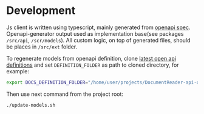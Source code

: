 # Development

Js client is written using typescript, mainly generated from [openapi spec](https://github.com/regulaforensics/DocumentReader-api-openapi). 
Openapi-generator output used as implementation base(see packages `/src/api`, `/scr/models`). 
All custom logic, on top of generated files, should be places in `/src/ext` folder.

To regenerate models from openapi definition, 
clone [latest open api definitions](https://github.com/regulaforensics/DocumentReader-api-openapi)
and set `DEFINITION_FOLDER` as path to cloned directory, for example:
```bash
export DOCS_DEFINITION_FOLDER="/home/user/projects/DocumentReader-api-openapi"
```
Then use next command from the project root:
```bash
./update-models.sh
```
